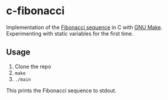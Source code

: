 # c-fibonacci

Implementation of the [Fibonacci sequence](https://en.wikipedia.org/wiki/Fibonacci_number) in C with [GNU Make](https://www.gnu.org/software/make/). Experimenting with static variables for the first time.

## Usage

1. Clone the repo
2. `make`
3. `./main`

This prints the Fibonacci sequence to stdout.
